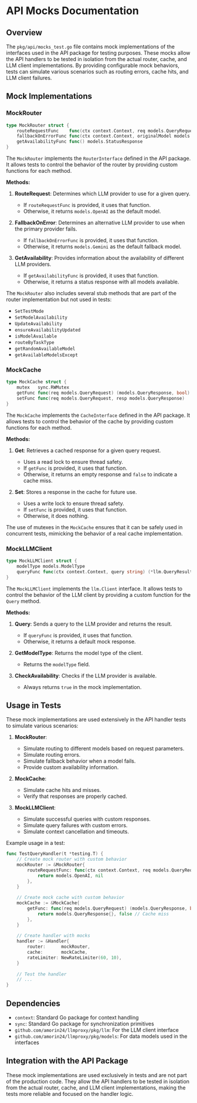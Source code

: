 # API Mocks Documentation

## Overview

The `pkg/api/mocks_test.go` file contains mock implementations of the interfaces used in the API package for testing purposes. These mocks allow the API handlers to be tested in isolation from the actual router, cache, and LLM client implementations. By providing configurable mock behaviors, tests can simulate various scenarios such as routing errors, cache hits, and LLM client failures.

## Mock Implementations

### MockRouter

```go
type MockRouter struct {
    routeRequestFunc    func(ctx context.Context, req models.QueryRequest) (models.ModelType, error)
    fallbackOnErrorFunc func(ctx context.Context, originalModel models.ModelType, req models.QueryRequest, err error) (models.ModelType, error)
    getAvailabilityFunc func() models.StatusResponse
}
```

The `MockRouter` implements the `RouterInterface` defined in the API package. It allows tests to control the behavior of the router by providing custom functions for each method.

**Methods:**

1. **RouteRequest**: Determines which LLM provider to use for a given query.
   - If `routeRequestFunc` is provided, it uses that function.
   - Otherwise, it returns `models.OpenAI` as the default model.

2. **FallbackOnError**: Determines an alternative LLM provider to use when the primary provider fails.
   - If `fallbackOnErrorFunc` is provided, it uses that function.
   - Otherwise, it returns `models.Gemini` as the default fallback model.

3. **GetAvailability**: Provides information about the availability of different LLM providers.
   - If `getAvailabilityFunc` is provided, it uses that function.
   - Otherwise, it returns a status response with all models available.

The `MockRouter` also includes several stub methods that are part of the router implementation but not used in tests:
- `SetTestMode`
- `SetModelAvailability`
- `UpdateAvailability`
- `ensureAvailabilityUpdated`
- `isModelAvailable`
- `routeByTaskType`
- `getRandomAvailableModel`
- `getAvailableModelsExcept`

### MockCache

```go
type MockCache struct {
    mutex   sync.RWMutex
    getFunc func(req models.QueryRequest) (models.QueryResponse, bool)
    setFunc func(req models.QueryRequest, resp models.QueryResponse)
}
```

The `MockCache` implements the `CacheInterface` defined in the API package. It allows tests to control the behavior of the cache by providing custom functions for each method.

**Methods:**

1. **Get**: Retrieves a cached response for a given query request.
   - Uses a read lock to ensure thread safety.
   - If `getFunc` is provided, it uses that function.
   - Otherwise, it returns an empty response and `false` to indicate a cache miss.

2. **Set**: Stores a response in the cache for future use.
   - Uses a write lock to ensure thread safety.
   - If `setFunc` is provided, it uses that function.
   - Otherwise, it does nothing.

The use of mutexes in the `MockCache` ensures that it can be safely used in concurrent tests, mimicking the behavior of a real cache implementation.

### MockLLMClient

```go
type MockLLMClient struct {
    modelType models.ModelType
    queryFunc func(ctx context.Context, query string) (*llm.QueryResult, error)
}
```

The `MockLLMClient` implements the `llm.Client` interface. It allows tests to control the behavior of the LLM client by providing a custom function for the `Query` method.

**Methods:**

1. **Query**: Sends a query to the LLM provider and returns the result.
   - If `queryFunc` is provided, it uses that function.
   - Otherwise, it returns a default mock response.

2. **GetModelType**: Returns the model type of the client.
   - Returns the `modelType` field.

3. **CheckAvailability**: Checks if the LLM provider is available.
   - Always returns `true` in the mock implementation.

## Usage in Tests

These mock implementations are used extensively in the API handler tests to simulate various scenarios:

1. **MockRouter**:
   - Simulate routing to different models based on request parameters.
   - Simulate routing errors.
   - Simulate fallback behavior when a model fails.
   - Provide custom availability information.

2. **MockCache**:
   - Simulate cache hits and misses.
   - Verify that responses are properly cached.

3. **MockLLMClient**:
   - Simulate successful queries with custom responses.
   - Simulate query failures with custom errors.
   - Simulate context cancellation and timeouts.

Example usage in a test:

```go
func TestQueryHandler(t *testing.T) {
    // Create mock router with custom behavior
    mockRouter := &MockRouter{
        routeRequestFunc: func(ctx context.Context, req models.QueryRequest) (models.ModelType, error) {
            return models.OpenAI, nil
        },
    }
    
    // Create mock cache with custom behavior
    mockCache := &MockCache{
        getFunc: func(req models.QueryRequest) (models.QueryResponse, bool) {
            return models.QueryResponse{}, false // Cache miss
        },
    }
    
    // Create handler with mocks
    handler := &Handler{
        router:      mockRouter,
        cache:       mockCache,
        rateLimiter: NewRateLimiter(60, 10),
    }
    
    // Test the handler
    // ...
}
```

## Dependencies

- `context`: Standard Go package for context handling
- `sync`: Standard Go package for synchronization primitives
- `github.com/amorin24/llmproxy/pkg/llm`: For the LLM client interface
- `github.com/amorin24/llmproxy/pkg/models`: For data models used in the interfaces

## Integration with the API Package

These mock implementations are used exclusively in tests and are not part of the production code. They allow the API handlers to be tested in isolation from the actual router, cache, and LLM client implementations, making the tests more reliable and focused on the handler logic.
